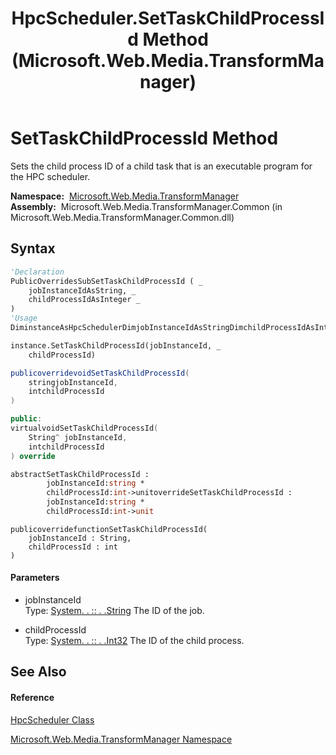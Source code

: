 ﻿---
title: HpcScheduler.SetTaskChildProcessId Method  (Microsoft.Web.Media.TransformManager)
TOCTitle: SetTaskChildProcessId Method
ms:assetid: M:Microsoft.Web.Media.TransformManager.HpcScheduler.SetTaskChildProcessId(System.String,System.Int32)
ms:mtpsurl: https://msdn.microsoft.com/en-us/library/microsoft.web.media.transformmanager.hpcscheduler.settaskchildprocessid(v=VS.90)
ms:contentKeyID: 35521140
ms.date: 06/14/2012
mtps_version: v=VS.90
f1_keywords:
- Microsoft.Web.Media.TransformManager.HpcScheduler.SetTaskChildProcessId
dev_langs:
- CSharp
- JScript
- VB
- FSharp
- c++
api_location:
- Microsoft.Web.Media.TransformManager.Common.dll
api_name:
- Microsoft.Web.Media.TransformManager.HpcScheduler.SetTaskChildProcessId
api_type:
- Managed
topic_type:
- apiref
- kbSyntax
product_family_name: VS
ROBOTS: INDEX,FOLLOW
---

# SetTaskChildProcessId Method

Sets the child process ID of a child task that is an executable program for the HPC scheduler.

**Namespace:**  [Microsoft.Web.Media.TransformManager](microsoft-web-media-transformmanager-namespace.md)  
**Assembly:**  Microsoft.Web.Media.TransformManager.Common (in Microsoft.Web.Media.TransformManager.Common.dll)

## Syntax

``` vb
'Declaration
PublicOverridesSubSetTaskChildProcessId ( _
    jobInstanceIdAsString, _
    childProcessIdAsInteger _
)
'Usage
DiminstanceAsHpcSchedulerDimjobInstanceIdAsStringDimchildProcessIdAsInteger

instance.SetTaskChildProcessId(jobInstanceId, _
    childProcessId)
```

``` csharp
publicoverridevoidSetTaskChildProcessId(
    stringjobInstanceId,
    intchildProcessId
)
```

``` c++
public:
virtualvoidSetTaskChildProcessId(
    String^ jobInstanceId, 
    intchildProcessId
) override
```

``` fsharp
abstractSetTaskChildProcessId : 
        jobInstanceId:string * 
        childProcessId:int->unitoverrideSetTaskChildProcessId : 
        jobInstanceId:string * 
        childProcessId:int->unit
```

``` jscript
publicoverridefunctionSetTaskChildProcessId(
    jobInstanceId : String, 
    childProcessId : int
)
```

#### Parameters

  - jobInstanceId  
    Type: [System. . :: . .String](https://msdn.microsoft.com/en-us/library/s1wwdcbf\(v=vs.90\))  
    The ID of the job.  

<!-- end list -->

  - childProcessId  
    Type: [System. . :: . .Int32](https://msdn.microsoft.com/en-us/library/td2s409d\(v=vs.90\))  
    The ID of the child process.  

## See Also

#### Reference

[HpcScheduler Class](hpcscheduler-class-microsoft-web-media-transformmanager.md)

[Microsoft.Web.Media.TransformManager Namespace](microsoft-web-media-transformmanager-namespace.md)

